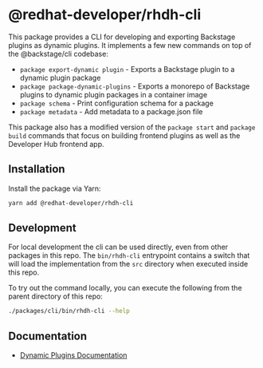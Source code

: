 # @redhat-developer/rhdh-cli

This package provides a CLI for developing and exporting Backstage plugins as dynamic plugins. It implements a few new commands on top of the @backstage/cli codebase:

- `package export-dynamic plugin` - Exports a Backstage plugin to a dynamic plugin package
- `package package-dynamic-plugins` - Exports a monorepo of Backstage plugins to dynamic plugin packages in a container image
- `package schema` - Print configuration schema for a package
- `package metadata` - Add metadata to a package.json file

This package also has a modified version of the `package start` and `package build` commands that focus on building frontend plugins as well as the Developer Hub frontend app.

## Installation

Install the package via Yarn:

```sh
yarn add @redhat-developer/rhdh-cli
```

## Development

For local development the cli can be used directly, even from other packages in this repo. The `bin/rhdh-cli` entrypoint contains a switch that will load the implementation from the `src` directory when executed inside this repo.

To try out the command locally, you can execute the following from the parent directory of this repo:

```bash
./packages/cli/bin/rhdh-cli --help
```

## Documentation

- [Dynamic Plugins Documentation](https://github.com/janus-idp/backstage-showcase/blob/main/docs/dynamic-plugins.md#dynamic-plugins-support)
